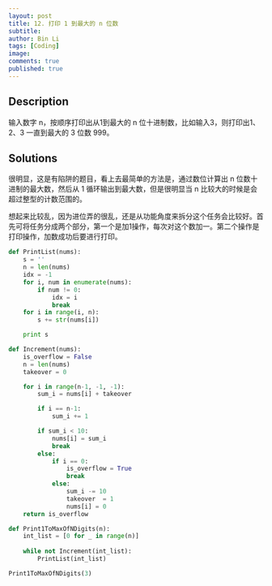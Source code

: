 ```yaml
---
layout: post
title: 12. 打印 1 到最大的 n 位数
subtitle:
author: Bin Li
tags: [Coding]
image: 
comments: true
published: true
---
```


## Description
输入数字 n，按顺序打印出从1到最大的 n 位十进制数，比如输入3，则打印出1、2、3 一直到最大的 3 位数 999。

## Solutions
很明显，这是有陷阱的题目，看上去最简单的方法是，通过数位计算出 n 位数十进制的最大数，然后从 1 循环输出到最大数，但是很明显当 n 比较大的时候是会超过整型的计数范围的。

想起来比较乱，因为进位弄的很乱，还是从功能角度来拆分这个任务会比较好。首先可将任务分成两个部分，第一个是加1操作，每次对这个数加一。第二个操作是打印操作，加数成功后要进行打印。

```python
def PrintList(nums):
	s = ''
	n = len(nums)
	idx = -1
	for i, num in enumerate(nums):
		if num != 0:
			idx = i
			break
	for i in range(i, n):
		s += str(nums[i])

	print s

def Increment(nums):
	is_overflow = False
	n = len(nums)
	takeover = 0

	for i in range(n-1, -1, -1):
		sum_i = nums[i] + takeover

		if i == n-1:
			sum_i += 1

		if sum_i < 10:
			nums[i] = sum_i
			break
		else:
			if i == 0:
				is_overflow = True
				break
			else:
				sum_i -= 10
				takeover  = 1
				nums[i] = 0
	return is_overflow

def Print1ToMaxOfNDigits(n):
	int_list = [0 for _ in range(n)]
	
	while not Increment(int_list):
		PrintList(int_list)

Print1ToMaxOfNDigits(3)
```